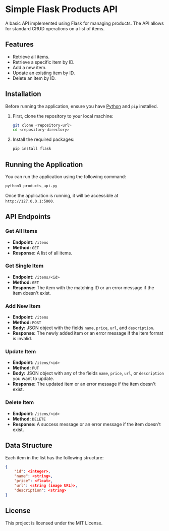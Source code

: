 # Simple Flask Products API

A basic API implemented using Flask for managing products. The API allows for standard CRUD operations on a list of items.

## Features

- Retrieve all items.
- Retrieve a specific item by ID.
- Add a new item.
- Update an existing item by ID.
- Delete an item by ID.

## Installation

Before running the application, ensure you have [Python](https://www.python.org/downloads/) and `pip` installed.

1. First, clone the repository to your local machine:

   ```bash
   git clone <repository-url>
   cd <repository-directory>
   ```

2. Install the required packages:
   ```bash
   pip install flask
   ```

## Running the Application

You can run the application using the following command:

```bash
python3 products_api.py
```

Once the application is running, it will be accessible at `http://127.0.0.1:5000`.

## API Endpoints

### Get All Items

- **Endpoint:** `/items`
- **Method:** `GET`
- **Response:** A list of all items.

### Get Single Item

- **Endpoint:** `/items/<id>`
- **Method:** `GET`
- **Response:** The item with the matching ID or an error message if the item doesn't exist.

### Add New Item

- **Endpoint:** `/items`
- **Method:** `POST`
- **Body:** JSON object with the fields `name`, `price`, `url`, and `description`.
- **Response:** The newly added item or an error message if the item format is invalid.

### Update Item

- **Endpoint:** `/items/<id>`
- **Method:** `PUT`
- **Body:** JSON object with any of the fields `name`, `price`, `url`, or `description` you want to update.
- **Response:** The updated item or an error message if the item doesn't exist.

### Delete Item

- **Endpoint:** `/items/<id>`
- **Method:** `DELETE`
- **Response:** A success message or an error message if the item doesn't exist.

## Data Structure

Each item in the list has the following structure:

```json
{
    "id": <integer>,
    "name": <string>,
    "price": <float>,
    "url": <string (image URL)>,
    "description": <string>
}
```

## License

This project is licensed under the MIT License.
